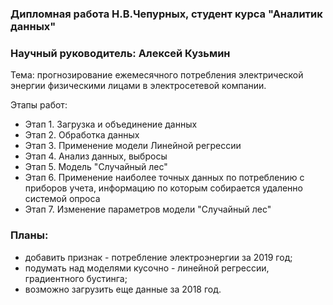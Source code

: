 ### Дипломная работа Н.В.Чепурных, студент курса "Аналитик данных"
### Научный руководитель: Алексей Кузьмин
Тема: прогнозирование ежемесячного потребления электрической энергии физическими лицами в электросетевой компании.

Этапы работ:
- Этап 1. Загрузка и объединение данных
- Этап 2. Обработка данных
- Этап 3. Применение модели Линейной регрессии
- Этап 4. Анализ данных, выбросы
- Этап 5. Модель "Случайный лес"
- Этап 6. Применение наиболее точных данных по потреблению с приборов учета, информацию по которым собирается удаленно системой опроса
- Этап 7. Изменение параметров модели "Случайный лес"

### Планы:
- добавить признак - потребление электроэнергии за 2019 год;
- подумать над моделями кусочно - линейной регрессии, градиентного бустинга;
- возможно загрузить еще данные за 2018 год.